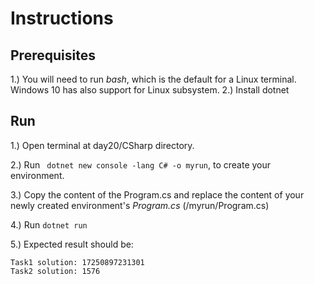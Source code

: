 # Instructions

## Prerequisites

1.) You will need to run _bash_, which is the default for a Linux terminal. Windows 10 has also support for Linux subsystem.
2.) Install dotnet

## Run

1.) Open terminal at day20/CSharp directory.

2.) Run ``` dotnet new console -lang C# -o myrun```, to create your environment.

3.) Copy the content of the Program.cs and replace the content of your newly created environment's _Program.cs_ (/myrun/Program.cs)

4.) Run ``` dotnet run ```

5.) Expected result should be:

```
Task1 solution: 17250897231301
Task2 solution: 1576
```